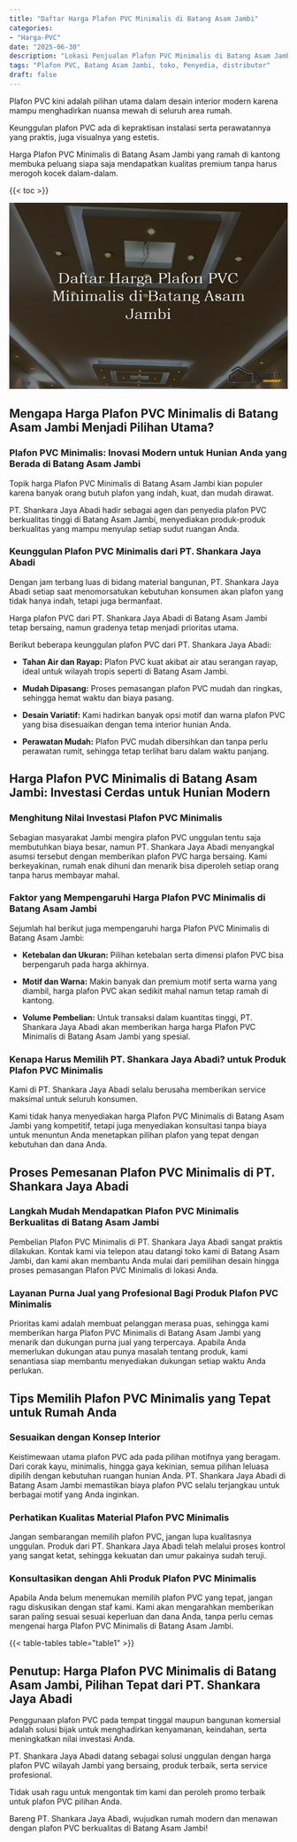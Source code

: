 ```yaml
---
title: "Daftar Harga Plafon PVC Minimalis di Batang Asam Jambi"
categories: 
- "Harga-PVC"
date: "2025-06-30"
description: "Lokasi Penjualan Plafon PVC Minimalis di Batang Asam Jambi bagi hunian, perkantoran, serta gerai. Material berkualitas, pilihan motif, variasi warna menarik, beserta jasa penempatan ditangani oleh tenaga ahli berpengalaman dan garansi resmi!|Layanan penjualan Plafon PVC Minimalis di Batang Asam Jambi bagi kebutuhan rumah, kantor, maupun ritel, beserta material terbaik dan penempatan oleh tim profesional dan jaminan resmi.|Solusi Plafon PVC Minimalis di Batang Asam Jambi yang terbukti untuk tempat tinggal, office, dan gerai, dengan panel berkualitas dan instalasi ditangani oleh tim berpengalaman dan garansi resmi.|Penyediaan Plafon PVC Minimalis di Batang Asam Jambi untuk tempat tinggal, kantor, serta toko, beserta material terbaik dan penempatan oleh tim berpengalaman, disertai dengan garansi resmi.}"
tags: "Plafon PVC, Batang Asam Jambi, toko, Penyedia, distributor"
draft: false
---
```


Plafon PVC kini adalah pilihan utama dalam desain interior modern karena mampu menghadirkan nuansa mewah di seluruh area rumah.

Keunggulan plafon PVC ada di kepraktisan instalasi serta perawatannya yang praktis, juga visualnya yang estetis.

Harga Plafon PVC Minimalis di Batang Asam Jambi yang ramah di kantong membuka peluang siapa saja mendapatkan kualitas premium tanpa harus merogoh kocek dalam-dalam.

{{< toc >}}

![Daftar Harga Plafon PVC Minimalis di Batang Asam Jambi](/images/Harga-PVC/Daftar-Harga-Plafon-PVC-Minimalis-di-Batang-Asam-Jambi.png)


## Mengapa Harga Plafon PVC Minimalis di Batang Asam Jambi Menjadi Pilihan Utama?

### Plafon PVC Minimalis: Inovasi Modern untuk Hunian Anda yang Berada di Batang Asam Jambi

Topik harga Plafon PVC Minimalis di Batang Asam Jambi kian populer karena banyak orang butuh plafon yang indah, kuat, dan mudah dirawat.

PT. Shankara Jaya Abadi hadir sebagai agen dan penyedia plafon PVC berkualitas tinggi di Batang Asam Jambi, menyediakan produk-produk berkualitas yang mampu menyulap setiap sudut ruangan Anda.

### Keunggulan Plafon PVC Minimalis dari PT. Shankara Jaya Abadi

Dengan jam terbang luas di bidang material bangunan, PT. Shankara Jaya Abadi setiap saat menomorsatukan kebutuhan konsumen akan plafon yang tidak hanya indah, tetapi juga bermanfaat.

Harga plafon PVC dari PT. Shankara Jaya Abadi di Batang Asam Jambi tetap bersaing, namun gradenya tetap menjadi prioritas utama.

Berikut beberapa keunggulan plafon PVC dari PT. Shankara Jaya Abadi:

- **Tahan Air dan Rayap:** Plafon PVC kuat akibat air atau serangan rayap, ideal untuk wilayah tropis seperti di Batang Asam Jambi.

- **Mudah Dipasang:** Proses pemasangan plafon PVC mudah dan ringkas, sehingga hemat waktu dan biaya pasang.

- **Desain Variatif:** Kami hadirkan banyak opsi motif dan warna plafon PVC yang bisa disesuaikan dengan tema interior hunian Anda.

- **Perawatan Mudah:** Plafon PVC mudah dibersihkan dan tanpa perlu perawatan rumit, sehingga tetap terlihat baru dalam waktu panjang.

## Harga Plafon PVC Minimalis di Batang Asam Jambi: Investasi Cerdas untuk Hunian Modern

### Menghitung Nilai Investasi Plafon PVC Minimalis

Sebagian masyarakat Jambi mengira plafon PVC unggulan tentu saja membutuhkan biaya besar, namun PT. Shankara Jaya Abadi menyangkal asumsi tersebut dengan memberikan plafon PVC harga bersaing. Kami berkeyakinan, rumah enak dihuni dan menarik bisa diperoleh setiap orang tanpa harus membayar mahal.

### Faktor yang Mempengaruhi Harga Plafon PVC Minimalis di Batang Asam Jambi

Sejumlah hal berikut juga mempengaruhi harga Plafon PVC Minimalis di Batang Asam Jambi:

- **Ketebalan dan Ukuran:** Pilihan ketebalan serta dimensi plafon PVC bisa berpengaruh pada harga akhirnya.

- **Motif dan Warna:** Makin banyak dan premium motif serta warna yang diambil, harga plafon PVC akan sedikit mahal namun tetap ramah di kantong.

- **Volume Pembelian:** Untuk transaksi dalam kuantitas tinggi, PT. Shankara Jaya Abadi akan memberikan harga harga Plafon PVC Minimalis di Batang Asam Jambi yang spesial.

### Kenapa Harus Memilih PT. Shankara Jaya Abadi? untuk Produk Plafon PVC Minimalis

Kami di PT. Shankara Jaya Abadi selalu berusaha memberikan service maksimal untuk seluruh konsumen.

Kami tidak hanya menyediakan harga Plafon PVC Minimalis di Batang Asam Jambi yang kompetitif, tetapi juga menyediakan konsultasi tanpa biaya untuk menuntun Anda menetapkan pilihan plafon yang tepat dengan kebutuhan dan dana Anda.

## Proses Pemesanan Plafon PVC Minimalis di PT. Shankara Jaya Abadi

### Langkah Mudah Mendapatkan Plafon PVC Minimalis Berkualitas di Batang Asam Jambi

Pembelian Plafon PVC Minimalis di PT. Shankara Jaya Abadi sangat praktis dilakukan. Kontak kami via telepon atau datangi toko kami di Batang Asam Jambi, dan kami akan membantu Anda mulai dari pemilihan desain hingga proses pemasangan Plafon PVC Minimalis di lokasi Anda.

### Layanan Purna Jual yang Profesional Bagi Produk Plafon PVC Minimalis

Prioritas kami adalah membuat pelanggan merasa puas, sehingga kami memberikan harga Plafon PVC Minimalis di Batang Asam Jambi yang menarik dan dukungan purna jual yang terpercaya. Apabila Anda memerlukan dukungan atau punya masalah tentang produk, kami senantiasa siap membantu menyediakan dukungan setiap waktu Anda perlukan.

## Tips Memilih Plafon PVC Minimalis yang Tepat untuk Rumah Anda

### Sesuaikan dengan Konsep Interior

Keistimewaan utama plafon PVC ada pada pilihan motifnya yang beragam. Dari corak kayu, minimalis, hingga gaya kekinian, semua pilihan leluasa dipilih dengan kebutuhan ruangan hunian Anda. PT. Shankara Jaya Abadi di Batang Asam Jambi memastikan biaya plafon PVC selalu terjangkau untuk berbagai motif yang Anda inginkan.

### Perhatikan Kualitas Material Plafon PVC Minimalis

Jangan sembarangan memilih plafon PVC, jangan lupa kualitasnya unggulan. Produk dari PT. Shankara Jaya Abadi telah melalui proses kontrol yang sangat ketat, sehingga kekuatan dan umur pakainya sudah teruji.

### Konsultasikan dengan Ahli Produk Plafon PVC Minimalis

Apabila Anda belum menemukan memilih plafon PVC yang tepat, jangan ragu diskusikan dengan staf kami. Kami akan mengarahkan memberikan saran paling sesuai sesuai keperluan dan dana Anda, tanpa perlu cemas mengenai harga Plafon PVC Minimalis di Batang Asam Jambi.

{{< table-tables table="table1" >}}

## Penutup: Harga Plafon PVC Minimalis di Batang Asam Jambi, Pilihan Tepat dari PT. Shankara Jaya Abadi

Penggunaan plafon PVC pada tempat tinggal maupun bangunan komersial adalah solusi bijak untuk menghadirkan kenyamanan, keindahan, serta meningkatkan nilai investasi Anda.

PT. Shankara Jaya Abadi datang sebagai solusi unggulan dengan harga plafon PVC wilayah Jambi yang bersaing, produk terbaik, serta service profesional.

Tidak usah ragu untuk mengontak tim kami dan peroleh promo terbaik untuk plafon PVC pilihan Anda.

Bareng PT. Shankara Jaya Abadi, wujudkan rumah modern dan menawan dengan plafon PVC berkualitas di Batang Asam Jambi!